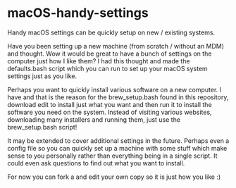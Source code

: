 # macOS-handy-settings
Handy macOS settings can be quickly setup on new / existing systems.

Have you been setting up a new machine (from scratch / without an MDM) and thought. Wow it would be great to have a bunch 
of settings on the computer just how I like them? I had this thought and made the defaults.bash script which you can run
to set up your macOS system settings just as you like.

Perhaps you want to quickly install various software on a new computer. I have and that is the reason for the brew_setup.bash 
found in this repository, download edit to install just what you want and then run it to install the software you need on the 
system. Instead of visiting various websites, downloading many installers and running them, just use the brew_setup.bash script!

It may be extended to cover additional settings in the future. Perhaps even a config file so you can quickly
set up a machine with some stuff which make sense to you personally rather than everything being in a single script.
It could even ask questions to find out what you want to install. 

For now you can fork a and edit your own copy so it is just how you like :)
